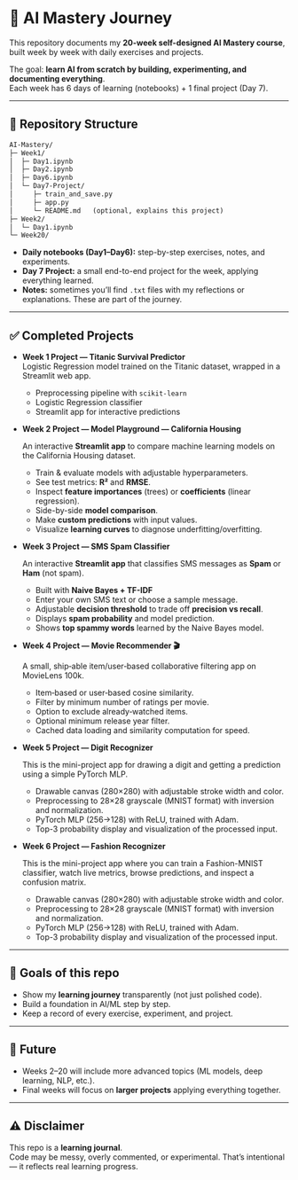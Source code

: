 # 🧠 AI Mastery Journey

This repository documents my **20-week self-designed AI Mastery course**, built week by week with daily exercises and projects.  

The goal: **learn AI from scratch by building, experimenting, and documenting everything**.  
Each week has 6 days of learning (notebooks) + 1 final project (Day 7).  

---

## 📂 Repository Structure

```txt
AI-Mastery/
├─ Week1/
│  ├─ Day1.ipynb
│  ├─ Day2.ipynb
│  ├─ Day6.ipynb
│  └─ Day7-Project/
│     ├─ train_and_save.py
│     ├─ app.py
│     └─ README.md   (optional, explains this project)
├─ Week2/
│  └─ Day1.ipynb
└─ Week20/
```


- **Daily notebooks (Day1–Day6):** step-by-step exercises, notes, and experiments.  
- **Day 7 Project:** a small end-to-end project for the week, applying everything learned.  
- **Notes:** sometimes you’ll find `.txt` files with my reflections or explanations. These are part of the journey.  

---

## ✅ Completed Projects

- **Week 1 Project — Titanic Survival Predictor**  
  Logistic Regression model trained on the Titanic dataset, wrapped in a Streamlit web app.  
  - Preprocessing pipeline with `scikit-learn`  
  - Logistic Regression classifier  
  - Streamlit app for interactive predictions 

- **Week 2 Project — Model Playground — California Housing** 
  
  An interactive **Streamlit app** to compare machine learning models on the California Housing dataset.  
  - Train & evaluate models with adjustable hyperparameters.
  - See test metrics: **R²** and **RMSE**.
  - Inspect **feature importances** (trees) or **coefficients** (linear regression).
  - Side-by-side **model comparison**.
  - Make **custom predictions** with input values.
  - Visualize **learning curves** to diagnose underfitting/overfitting.

- **Week 3 Project — SMS Spam Classifier** 
  
  An interactive **Streamlit app** that classifies SMS messages as **Spam** or **Ham** (not spam).  
  - Built with **Naive Bayes + TF-IDF**
  - Enter your own SMS text or choose a sample message.
  - Adjustable **decision threshold** to trade off **precision vs recall**.
  - Displays **spam probability** and model prediction.
  - Shows **top spammy words** learned by the Naive Bayes model.

- **Week 4 Project — Movie Recommender 🎬** 
  
  A small, ship‑able item/user‑based collaborative filtering app on MovieLens 100k.
  - Item‑based or user‑based cosine similarity.
  - Filter by minimum number of ratings per movie.
  - Option to exclude already‑watched items.
  - Optional minimum release year filter.
  - Cached data loading and similarity computation for speed.


- **Week 5 Project — Digit Recognizer** 
  
  This is the mini-project app for drawing a digit and getting a prediction using a simple PyTorch MLP.
  - Drawable canvas (280×280) with adjustable stroke width and color.
  - Preprocessing to 28×28 grayscale (MNIST format) with inversion and normalization.
  - PyTorch MLP (256→128) with ReLU, trained with Adam.
  - Top-3 probability display and visualization of the processed input.

- **Week 6 Project — Fashion Recognizer** 
  
  This is the mini-project app where you can train a Fashion-MNIST classifier, watch live metrics,
  browse predictions, and inspect a confusion matrix.
  - Drawable canvas (280×280) with adjustable stroke width and color.
  - Preprocessing to 28×28 grayscale (MNIST format) with inversion and normalization.
  - PyTorch MLP (256→128) with ReLU, trained with Adam.
  - Top-3 probability display and visualization of the processed input.


---

## 🎯 Goals of this repo
- Show my **learning journey** transparently (not just polished code).  
- Build a foundation in AI/ML step by step.  
- Keep a record of every exercise, experiment, and project.  

---

## 🚀 Future
- Weeks 2–20 will include more advanced topics (ML models, deep learning, NLP, etc.).  
- Final weeks will focus on **larger projects** applying everything together.  

---

## ⚠️ Disclaimer
This repo is a **learning journal**.  
Code may be messy, overly commented, or experimental. That’s intentional — it reflects real learning progress.  
